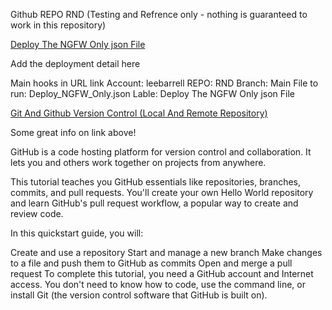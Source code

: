Github REPO RND (Testing and Refrence only - nothing is guaranteed to work in this repository)

<a href='https://portal.azure.com/#create/Microsoft.Template/uri/https%3A%2F%2Fraw.githubusercontent.com%2Fleebarrell%2FRND%2Fmain%2FDeploy_NGFW_Only.json'>Deploy The NGFW Only json File</a>
<p>Add the deployment detail here</p>

Main hooks in URL link
Account: leebarrell
REPO: RND
Branch: Main
File to run: Deploy_NGFW_Only.json
Lable: Deploy The NGFW Only json File


<a href='https://www.c-sharpcorner.com/article/git-and-github-version-control-local-and-remote-repository/'>Git And Github Version Control (Local And Remote Repository)</a>
<p>Some great info on link above!</p>




GitHub is a code hosting platform for version control and collaboration. It lets you and others work together on projects from anywhere.

This tutorial teaches you GitHub essentials like repositories, branches, commits, and pull requests. You'll create your own Hello World repository and learn GitHub's pull request workflow, a popular way to create and review code.

In this quickstart guide, you will:

Create and use a repository
Start and manage a new branch
Make changes to a file and push them to GitHub as commits
Open and merge a pull request
To complete this tutorial, you need a GitHub account and Internet access. You don't need to know how to code, use the command line, or install Git (the version control software that GitHub is built on).
